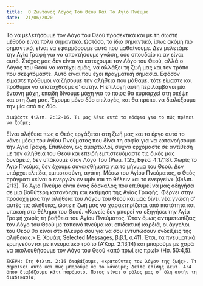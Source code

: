```yaml
---
title:  Ο Ζωντανος Λογος Του Θεου Και Το Αγιο Πνευμα
date:  21/06/2020
---
```


Το να μελετήσουμε τον Λόγο του Θεού προσεκτικά και με τη σωστή μέθοδο είναι πολύ σημαντικό. Ωστόσο, το ίδιο σημαντικό, ίσως ακόμη πιο σημαντικό, είναι να εφαρμόσουμε αυτά που μαθαίνουμε. Δεν μελετάμε την Αγία Γραφή για να αποκτήσουμε γνώση, όσο σπουδαίο κι αν είναι αυτό. Στόχος μας δεν είναι να κατέχουμε τον Λόγο του Θεού, αλλά ο Λόγος του Θεού να κατέχει εμάς, να αλλάξει τη ζωή μας και τον τρόπο που σκεφτόμαστε. Αυτό είναι που έχει πραγματική σημασία. Εφόσον είμαστε πρόθυμοι να ζήσουμε την αλήθεια που μάθαμε, τότε είμαστε και πρόθυμοι να υποταχθούμε σ’ αυτήν. Η επιλογή αυτή περιλαμβάνει μία έντονη μάχη, επειδή δίνουμε μάχη για το ποιος θα κυριαρχεί στη σκέψη και στη ζωή μας. Έχουμε μόνο δύο επιλογές, και θα πρέπει να διαλέξουμε την μία από τις δύο.

`Διαβάστε Φιλιπ. 2:12-16. Τι μας λένε αυτά τα εδάφια για το πώς πρέπει να ζούμε;`

Είναι αλήθεια πως ο Θεός εργάζεται στη ζωή μας και το έργο αυτό το κάνει μέσω του Αγίου Πνεύματος που δίνει τη σοφία για να κατανοήσουμε την Αγία Γραφή. Επιπλέον, ως αμαρτωλοί, συχνά ερχόμαστε σε αντίθεση με την αλήθεια του Θεού και επειδή εμπιστευόμαστε τις δικές μας δυνάμεις, δεν υπάκουμε στον Λόγο Του (Ρωμ. 1:25, Εφεσ. 4:17,18). Χωρίς το Άγιο Πνεύμα, δεν έχουμε συναισθήματα για το μήνυμα του Θεού. Δεν υπάρχει ελπίδα, εμπιστοσύνη, αγάπη. Μέσω του Αγίου Πνεύματος, ο Θεός πράγματι «είναι ο ενεργών εν υμίν και το θέλειν και το ενεργείν» (Φιλιπ. 2:13). Το Άγιο Πνεύμα είναι ένας δάσκαλος που επιθυμεί να μας οδηγήσει σε μία βαθύτερη κατανόηση και εκτίμηση της Αγίας Γραφής. Φέρνει στην προσοχή μας την αλήθεια του Λόγου του Θεού και μας δίνει νέα γνώση σ’ αυτές τις αλήθειες, ώστε η ζωή μας να χαρακτηρίζεται από πιστότητα και υπακοή στο θέλημα του Θεού. «Κανείς δεν μπορεί να εξηγήσει την Αγία Γραφή χωρίς τη βοήθεια του Αγίου Πνεύματος. Όταν όμως αντιμετωπίζεις τον Λόγο του Θεού με ταπεινό πνεύμα και επιδεκτική καρδιά, οι άγγελοι του Θεού θα είναι στο πλευρό σου για να σου εντυπώσουν ενδείξεις της αλήθειας.» Ε. Χουάιτ, Selected Messages, βιβ.1, σ.411. Έτσι, τα πνευματικά ερμηνεύονται με πνευματικό τρόπο (Α’Κορ. 2:13,14) και μπορούμε με χαρά να ακολουθήσουμε τον Λόγο του Θεού «από πρωί εις πρωί» (Ησ. 50:4,5).

`ΣΚΕΨΗ: Στη Φιλιπ. 2:16 διαβάζουμε, «κρατούντες τον λόγον της ζωής». Τι σημαίνει αυτό και πώς μπορούμε να το κάνουμε; Δείτε επίσης Δευτ. 4:4 όπου διαβάζουμε κάτι παρόμοιο. Ποιος είναι ο ρόλος μας σ’ όλη αυτήν τη διαδικασία;`